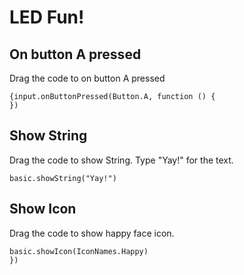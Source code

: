 # LED Fun!

## On button A pressed


Drag the code to on button A pressed
```blocks
{input.onButtonPressed(Button.A, function () {
})
``` 

## Show String

Drag the code to show String. Type "Yay!" for the text. 
```blocks 
basic.showString("Yay!")
```

## Show Icon

Drag the code to show happy face icon. 
```blocks 
basic.showIcon(IconNames.Happy)
})
```
